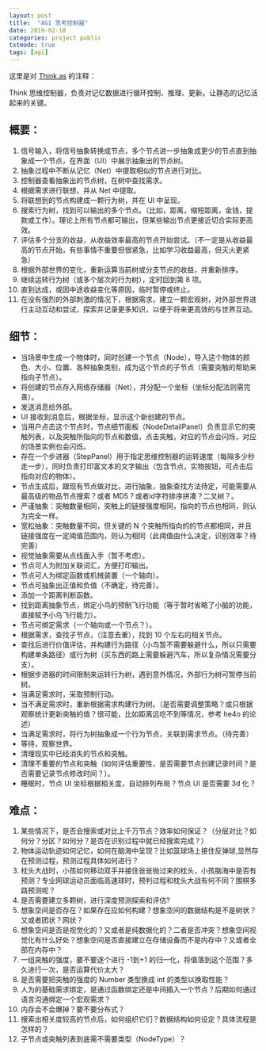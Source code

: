 ```yaml
---
layout: post
title:  "AGI 思考控制器"
date: 2019-02-10
categories: project public
txtmode: true
tags: [agi]
---
```

这里是对 [Think.as][link1] 的注释：

Think 思维控制器，负责对记忆数据进行循环控制、推理、更新。让静态的记忆活起来的关键。

## 概要：

1. 信号输入，将信号抽象转换成节点，多个节点进一步抽象成更少的节点直到抽象成一个节点，在界面（UI）中展示抽象出的节点树。
2. 抽象过程中不断从记忆（Net）中提取相似的节点进行对比。
3. 控制器查看抽象出的节点树，在树中查找需求。
4. 根据需求进行联想，并从 Net 中提取。
5. 将联想到的节点构建成一颗行为树，并在 UI 中呈现。
6. 搜索行为树，找到可以输出的多个节点。（比如，距离，缩短距离，金钱，提款或工作）。理论上所有节点都可输出，但某些输出节点更接近切合实际更高效。
7. 评估多个分支的收益，从收益效率最高的节点开始尝试。（不一定是从收益最高的节点开始，有些事情不重要但很紧急，比如学习收益最高，但灭火更紧急）
8. 根据外部世界的变化，重新运算当前树或分支节点的收益，并重新排序。
9. 继续运转行为树（或多个层次的行为树），定时回到第 8 项。
10. 直到达成，或因中途收益变化等原因，临时暂停或终止。
11. 在没有强烈的外部刺激的情况下，根据需求，建立一颗宏观树，对外部世界进行主动互动和尝试，探索并记录更多知识，以便于将来更高效的与世界互动。

## 细节：

* 当场景中生成一个物体时，同时创建一个节点（Node），导入这个物体的颜色、大小、位置、各种抽象类别，成为这个节点的子节点（需要突触的帮助来指向子节点）。
* 将创建的节点存入网络存储器（Net），并分配一个坐标（坐标分配法则需完善）。
* 发送消息给外部。
* UI 接收到消息后，根据坐标，显示这个新创建的节点。
* 当用户点击这个节点时，节点细节面板（NodeDetailPanel）负责显示它的突触列表，以及突触所指向的节点和数值，点击突触，对应的节点会闪烁，对应的场景实例也会闪烁。
* 存在一个步进器（StepPanel）用于指定思维控制器的运转速度（每隔多少秒走一步），同时负责打印富文本的文字输出（包含节点，实物按钮，可点击后指向对应的物体）。
* 节点生成后，跟现有节点做对比，进行抽象，抽象查找方法待定，可能需要从最高级的物品节点搜索？或者 MD5？或者id字符排序拼凑？二叉树？。
* 严谨抽象：突触数量相同，突触上的链接强度相同，指向的节点也相同，则认为完全一样。
* 宽松抽象：突触数量不同，但关键的 N 个突触所指向的的节点都相同，并且链接强度在一定阈值范围内，则认为相同（此阈值由什么决定，识别效率？待完善）
* 视觉抽象需要从点线面入手（暂不考虑）。
* 节点可人为附加关联词汇，方便打印输出。
* 节点可人为绑定函数或机械装置（一个轴向）。
* 节点可抽象出正值和负值（不确定，待完善）。
* 添加一个距离判断函数。
* 找到距离抽象节点，绑定小鸟的预制飞行功能（等于暂时省略了小脑的功能，直接赋予小鸟飞行能力）。
* 节点可绑定需求（一个轴向或一个节点？）。
* 根据需求，查找子节点，（注意去重），找到 10 个左右的相关节点。
* 查找后进行价值评估，并构建行为路径（小鸟暂不需要躲避什么，所以只需要构建单条路径）或行为树（买东西的路上需要躲避汽车，所以复杂情况需要分支）。
* 根据步进器的时间限制来运转行为树，遇到意外情况，外部行为树可暂停当前树。
* 当满足需求时，采取预制行动。
* 当不满足需求时，重新根据需求构建行为树。（是否需要调整策略？或只根据观察统计更新突触的值？很可能，比如距离远吃不到等情况，参考 he4o 的论述）
* 当满足需求时，将行为树抽象成一个行为节点，关联到需求节点。（待完善）
* 等待，观察世界。
* 清理现实中已经消失的节点和突触。
* 清理不重要的节点和突触（如何评估重要性，是否需要节点创建记录时间？是否需要记录节点修改时间？）。
* 睡眠时，节点 UI 坐标根据相关度，自动排列布局？节点 UI 是否需要 3d 化？

## 难点：

1. 某些情况下，是否会搜索或对比上千万节点？效率如何保证？（分层对比？如何分？分区？如何分？是否在识别过程中就已经搜索完成？）
2. 物体运动轨迹如何记忆，如何在脑海中呈现？比如篮球场上接住反弹球,显然存在预测过程，预测过程具体如何进行？
3. 枕头大战时，小孩如何移动双手并接住爸爸抛过来的枕头，小孩脑海中是否有预测？专业网球运动员面临高速球时，预判过程和枕头大战有何不同？围棋多路预测呢？
4. 是否需要建立多颗树，进行深度预测探索和评估?
5. 想象空间是否存在？如果存在应如何构建？想象空间的数据结构是不是树状？又或者团状？网状？
6. 想象空间是否是视觉化的？又或者是纯数据化的？二者是否冲突？想象空间视觉化有什么好处？想象空间是否直接建立在存储设备而不是内存中？又或者全部在内存中？
7. 一组突触的强度，要不要逐个进行 -1到+1 的归一化，将值落到这个范围？多久进行一次，是否运算代价太大？
8. 是否需要把突触的强度的 Number 类型换成 int 的类型以换取性能？
9. 人为的基础需求绑定，是通过函数绑定还是中间插入一个节点？后期如何通过语言沟通绑定一个宏观需求？
10. 内存会不会爆掉？要不要分布式？
12. 搜索出相关度较高的节点后，如何组织它们？数据结构如何设定？具体流程是怎样的？
13. 子节点或突触列表到底需不需要类型（NodeType）？

[link1]: https://jekyllrb.com/docs/home